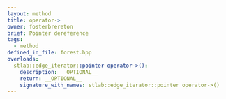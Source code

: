 ```yaml
---
layout: method
title: operator->
owner: fosterbrereton
brief: Pointer dereference
tags:
  - method
defined_in_file: forest.hpp
overloads:
  stlab::edge_iterator::pointer operator->():
    description: __OPTIONAL__
    return: __OPTIONAL__
    signature_with_names: stlab::edge_iterator::pointer operator->()
---
```

